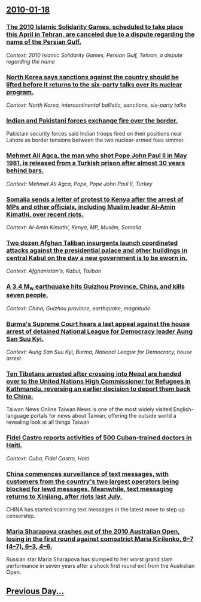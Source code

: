 ## [2010-01-18](/news/2010/01/18/index.md)

### [The 2010 Islamic Solidarity Games, scheduled to take place this April in Tehran, are canceled due to a dispute regarding the name of the Persian Gulf. ](/news/2010/01/18/the-2010-islamic-solidarity-games-scheduled-to-take-place-this-april-in-tehran-are-canceled-due-to-a-dispute-regarding-the-name-of-the-per.md)
_Context: 2010 Islamic Solidarity Games, Persian Gulf, Tehran, a dispute regarding the name_

### [North Korea says sanctions against the country should be lifted before it returns to the six-party talks over its nuclear program. ](/news/2010/01/18/north-korea-says-sanctions-against-the-country-should-be-lifted-before-it-returns-to-the-six-party-talks-over-its-nuclear-program.md)
_Context: North Korea, intercontinental ballistic, sanctions, six-party talks_

### [Indian and Pakistani forces exchange fire over the border. ](/news/2010/01/18/indian-and-pakistani-forces-exchange-fire-over-the-border.md)
Pakistani security forces said Indian troops fired on their positions near Lahore as border tensions between the two nuclear-armed foes simmer.

### [Mehmet Ali Agca, the man who shot Pope John Paul II in May 1981, is released from a Turkish prison after almost 30 years behind bars. ](/news/2010/01/18/mehmet-ali-aaca-the-man-who-shot-pope-john-paul-ii-in-may-1981-is-released-from-a-turkish-prison-after-almost-30-years-behind-bars.md)
_Context: Mehmet Ali Agca, Pope, Pope John Paul II, Turkey_

### [Somalia sends a letter of protest to Kenya after the arrest of MPs and other officials, including Muslim leader Al-Amin Kimathi, over recent riots. ](/news/2010/01/18/somalia-sends-a-letter-of-protest-to-kenya-after-the-arrest-of-mps-and-other-officials-including-muslim-leader-al-amin-kimathi-over-recent.md)
_Context: Al-Amin Kimathi, Kenya, MP, Muslim, Somalia_

### [Two dozen Afghan Taliban insurgents launch coordinated attacks against the presidential palace and other buildings in central Kabul on the day a new government is to be sworn in. ](/news/2010/01/18/two-dozen-afghan-taliban-insurgents-launch-coordinated-attacks-against-the-presidential-palace-and-other-buildings-in-central-kabul-on-the-d.md)
_Context: Afghanistan's, Kabul, Taliban_

### [A 3.4 M<sub>w</sub> earthquake hits Guizhou Province, China, and kills seven people. ](/news/2010/01/18/a-3-4-mw-earthquake-hits-guizhou-province-china-and-kills-seven-people.md)
_Context: China, Guizhou province, earthquake, magnitude_

### [Burma's Supreme Court hears a last appeal against the house arrest of detained National League for Democracy leader Aung San Suu Kyi. ](/news/2010/01/18/burma-s-supreme-court-hears-a-last-appeal-against-the-house-arrest-of-detained-national-league-for-democracy-leader-aung-san-suu-kyi.md)
_Context: Aung San Suu Kyi, Burma, National League for Democracy, house arrest_

### [Ten Tibetans arrested after crossing into Nepal are handed over to the United Nations High Commissioner for Refugees in Kathmandu, reversing an earlier decision to deport them back to China. ](/news/2010/01/18/ten-tibetans-arrested-after-crossing-into-nepal-are-handed-over-to-the-united-nations-high-commissioner-for-refugees-in-kathmandu-reversing.md)
Taiwan News Online Taiwan News is one of the most widely visited English-language portals for news about Taiwan, offering the outside world a revealing look at all things Taiwan

### [Fidel Castro reports activities of 500 Cuban-trained doctors in Haiti. ](/news/2010/01/18/fidel-castro-reports-activities-of-500-cuban-trained-doctors-in-haiti.md)
_Context: Cuba, Fidel Castro, Haiti_

### [China commences surveillance of text messages, with customers from the country's two largest operators being blocked for lewd messages. Meanwhile, text messaging returns to Xinjiang, after riots last July. ](/news/2010/01/18/china-commences-surveillance-of-text-messages-with-customers-from-the-country-s-two-largest-operators-being-blocked-for-lewd-messages-mean.md)
CHINA has started scanning text messages in the latest move to step up censorship.

### [Maria Sharapova crashes out of the 2010 Australian Open, losing in the first round against compatriot Maria Kirilenko, 6&ndash;7 (4&ndash;7), 6&ndash;3, 4&ndash;6. ](/news/2010/01/18/maria-sharapova-crashes-out-of-the-2010-australian-open-losing-in-the-first-round-against-compatriot-maria-kirilenko-6-ndash-7-4-ndash-7.md)
Russian star Maria Sharapova has slumped to her worst grand slam performance in seven years after a shock first round exit from the Australian Open.

## [Previous Day...](/news/2010/01/17/index.md)

